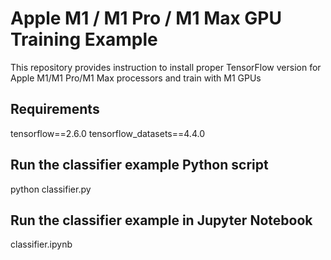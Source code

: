 # Apple M1 / M1 Pro / M1 Max GPU Training Example

This repository provides instruction to install proper TensorFlow version for Apple M1/M1 Pro/M1 Max processors and train with M1 GPUs

## Requirements

tensorflow==2.6.0
tensorflow_datasets==4.4.0

## Run the classifier example Python script

python classifier.py

## Run the classifier example in Jupyter Notebook

classifier.ipynb
